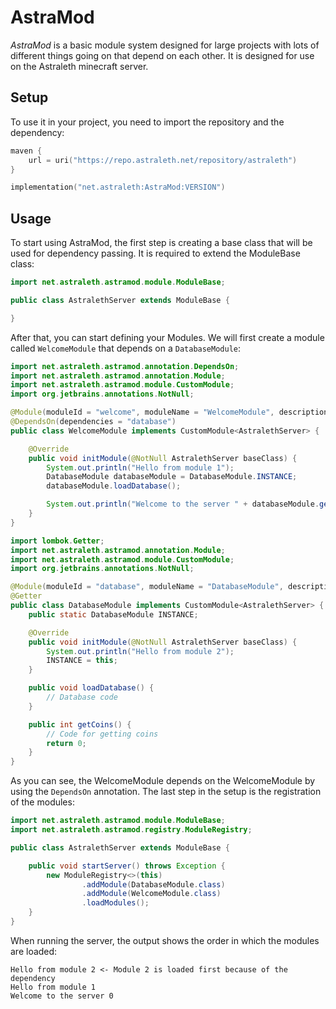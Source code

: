 # AstraMod

*AstraMod* is a basic module system designed for large projects with lots of different things going on that depend on
each other. It is designed for use on the Astraleth minecraft server.

## Setup

To use it in your project, you need to import the repository and the dependency:

```kotlin
maven {
    url = uri("https://repo.astraleth.net/repository/astraleth")
}
```

```kotlin
implementation("net.astraleth:AstraMod:VERSION")
```

## Usage

To start using AstraMod, the first step is creating a base class that will be used for dependency passing. It is
required to extend the ModuleBase class:

```java
import net.astraleth.astramod.module.ModuleBase;

public class AstralethServer extends ModuleBase {

}
```

After that, you can start defining your Modules. We will first create a module called ``WelcomeModule`` that depends on
a ``DatabaseModule``:

```java
import net.astraleth.astramod.annotation.DependsOn;
import net.astraleth.astramod.annotation.Module;
import net.astraleth.astramod.module.CustomModule;
import org.jetbrains.annotations.NotNull;

@Module(moduleId = "welcome", moduleName = "WelcomeModule", description = "Welcomes the player on join")
@DependsOn(dependencies = "database")
public class WelcomeModule implements CustomModule<AstralethServer> {

    @Override
    public void initModule(@NotNull AstralethServer baseClass) {
        System.out.println("Hello from module 1");
        DatabaseModule databaseModule = DatabaseModule.INSTANCE;
        databaseModule.loadDatabase();

        System.out.println("Welcome to the server " + databaseModule.getCoins());
    }
}
```

```java
import lombok.Getter;
import net.astraleth.astramod.annotation.Module;
import net.astraleth.astramod.module.CustomModule;
import org.jetbrains.annotations.NotNull;

@Module(moduleId = "database", moduleName = "DatabaseModule", description = "Provides access to the database")
@Getter
public class DatabaseModule implements CustomModule<AstralethServer> {
    public static DatabaseModule INSTANCE;

    @Override
    public void initModule(@NotNull AstralethServer baseClass) {
        System.out.println("Hello from module 2");
        INSTANCE = this;
    }

    public void loadDatabase() {
        // Database code
    }

    public int getCoins() {
        // Code for getting coins
        return 0;
    }
}
```

As you can see, the WelcomeModule depends on the WelcomeModule by using the ``DependsOn`` annotation.
The last step in the setup is the registration of the modules:

```java
import net.astraleth.astramod.module.ModuleBase;
import net.astraleth.astramod.registry.ModuleRegistry;

public class AstralethServer extends ModuleBase {

    public void startServer() throws Exception {
        new ModuleRegistry<>(this)
                .addModule(DatabaseModule.class)
                .addModule(WelcomeModule.class)
                .loadModules();
    }
}

```

When running the server, the output shows the order in which the modules are loaded:

```
Hello from module 2 <- Module 2 is loaded first because of the dependency
Hello from module 1 
Welcome to the server 0
```